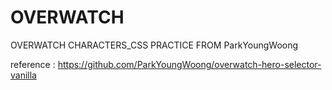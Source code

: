 # OVERWATCH
OVERWATCH CHARACTERS_CSS PRACTICE FROM ParkYoungWoong

reference : https://github.com/ParkYoungWoong/overwatch-hero-selector-vanilla
